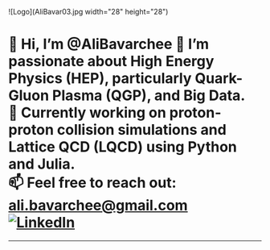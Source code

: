  ![Logo](AliBavar03.jpg width="28" height="28")
 
👋 Hi, I’m @AliBavarchee
👀 I’m passionate about High Energy Physics (HEP), particularly Quark-Gluon Plasma (QGP), and Big Data.  
🌱 Currently working on proton-proton collision simulations and Lattice QCD (LQCD) using Python and Julia.  
📫 Feel free to reach out: [ali.bavarchee@gmail.com](mailto:ali.bavarchee@gmail.com)  
[![LinkedIn](https://img.shields.io/badge/LinkedIn-0077B5?style=flat&logo=linkedin&logoColor=white)](https://www.linkedin.com/in/ali-bavarchee-qip/)
====

---




<!---
AliBavarchee/AliBavarchee is a ✨ special ✨ repository because its `README.md` (this file) appears on your GitHub profile.
You can click the Preview link to take a look at your changes.
--->
